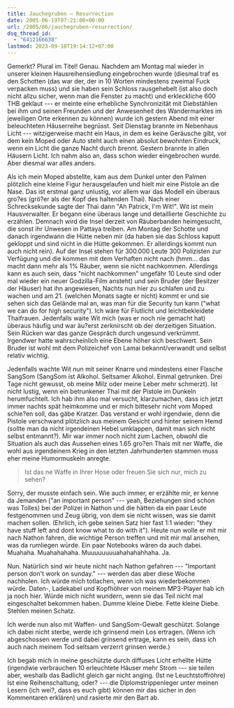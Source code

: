 ```yaml
---
title: Jauchegruben – Resurrection
date: 2005-06-19T07:21:00+00:00
url: /2005/06/jauchegruben-resurrection/
dsq_thread_id:
  - "6412166638"
lastmod: 2023-09-10T19:14:12+07:00
---
```

Gemerkt? Plural im Titel! Genau.</span> Nachdem am Montag mal wieder in unserer kleinen Hausreihensiedlung eingebrochen wurde (diesmal traf es den Schotten (das war der, der in 10 Worten mindestens zweimal Fuck verpacken muss) und sie haben sein Schloss rausgehebelt (ist also doch nicht allzu sicher, wenn man die Fenster zu macht) und erkleckliche 600 THB geklaut --- er meinte eine erhebliche Synchronizität mit Diebstählen bei ihm und seinen Freunden und der Anwesenheit des Wandermarktes im jeweiligen Orte erkennen zu können) wurde ich gestern Abend mit einer beleuchteten Häuserreihe begrüsst. Seit Dienstag brannte im Nebenhaus Licht --- witzigerweise macht ein Haus, in dem es keine Geräusche gibt, vor dem kein Moped oder Auto steht auch einen absolut bewohnten Eindruck, wenn ein Licht die ganze Nacht durch brennt. Gestern brannte in allen Häusern Licht. Ich nahm also an, dass schon wieder eingebrochen wurde. Aber diesmal war alles anders.

Als ich mein Moped abstellte, kam aus dem Dunkel unter den Palmen plötzlich eine kleine Figur herausgelaufen und hielt mir eine Pistole an die Nase. Das ist erstmal ganz unlustig, vor allem war das Modell ein überaus gro?es (grö?er als der Kopf des haltenden Thai). Nach einer Schrecksekunde sagte der Thai dann "Ah Patrick, I'm Wit!". Wit ist mein Hausverwalter. Er begann eine überaus lange und detaillierte Geschichte zu erzählen. Demnach wird die Insel derzeit von Räuberbanden heimgesucht, die sonst ihr Unwesen in Pattaya treiben. Am Montag der Schotte und danach irgendwann die Hütte neben mir (da haben sie das Schloss kaputt gekloppt und sind nicht in die Hütte gekommen. Er allerdings kommt nun auch nicht rein). Auf der Insel stehen für 300.000 Leute 300 Polizisten zur Verfügung und die kommen mit dem Verhaften nicht nach (hmm... das macht dann mehr als 1% Räuber, wenn sie nicht nachkommen. Allerdings kann es auch sein, dass "nicht nachkommen" ungefähr 10 Leute sind oder mal wieder ein neuer Godzilla-Film ansteht) und sein Bruder (der Besitzer der Häuser) hat ihn angewiesen, Nachts nun hier zu schlafen und zu wachen und am 21. (welchen Monats sagte er nicht) kommt er und sie sehen sich das Gelände mal an, was man für die Security tun kann ("what we can do for high security"). Ich wäre für Flutlicht und leichtbekleidete Thaifrauen. Jedenfalls waite Wit mich (was er noch nie gemacht hat) überaus häufig und war äu?erst zerknirscht ob der derzeitigen Situation. Sein Rücken war das ganze Gespräch durch ungesund verkrümmt. Irgendwer hatte wahrscheinlich eine Ebene höher sich beschwert. Sein Bruder ist wohl mit dem Polizeichef von Lamai bekannt/verwandt und selbst relativ wichtig.

Jedenfalls wachte Wit nun mit seiner Knarre und mindestens einer Flasche SangSom (SangSom ist Alkohol. Seltsamer Alkohol. Einmal getrunken. Drei Tage nicht gewusst, ob meine Milz oder meine Leber mehr schmerzt). Ist nicht lustig, wenn ein betrunkener Thai mit der Pistole im Dunkeln herumfuchtelt. Ich hab ihm also mal versucht, klarzumachen, dass ich jetzt immer nachts spät heimkomme und er mich bittesehr nicht vom Moped schie?en soll, das gäbe Kratzer. Das verstand er wohl irgendwie, denn die Pistole verschwand plötzlich aus meinem Gesicht und hinter seinem Hemd (sollte man da nicht irgendeinen Hebel umklappen, damit man sich nicht selbst entmannt?). Mir war immer noch nicht zum Lachen, obwohl die Situation als auch das Aussehen eines 1.65 gro?en Thais mit ner Waffe, die wohl aus irgendeinem Krieg in den letzten Jahrhunderten stammen muss eher meine Humormuskeln anregte.

> Ist das ne Waffe in Ihrer Hose oder freuen Sie sich nur, mich zu sehen?

Sorry, der musste einfach sein. Wie auch immer, er erzählte mir, er kenne da Jemanden ("an important person" --- yeah, Beziehungen sind schon was Tolles) bei der Polizei in Nathon und die hätten da ein paar Leute festgenommen und Zeug übrig, von dem sie nicht wissen, was sie damit machen sollen. (Ehrlich, ich gebe seinen Satz hier fast 1:1 wieder: "they have stuff left and dont know what to do with it"). Heute nun wolle er mit mir nach Nathon fahren, die wichtige Person treffen und mit mir mal ansehen, was da rumliegen würde. Ein paar Notebooks wären da auch dabei. Muahaha. Muahahahaha. Muuuuuuuuahahahahhaha. Ja.

Nun. Natürlich sind wir heute nicht nach Nathon gefahren --- "Important person don't work on sunday." --- werden das aber diese Woche nachholen. Ich würde mich totlachen, wenn ich was wiederbekommen würde. Daten-, Ladekabel und Kopfhöhrer von meinem MP3-Player hab ich ja noch hier. Würde mich nicht wundern, wenn sie das Teil nicht mal eingeschaltet bekommen haben. Dumme kleine Diebe. Fette kleine Diebe. Stehlen meinen Schatz.

Ich werde nun also mit Waffen- und SangSom-Gewalt geschützt. Solange ich dabei nicht sterbe, werde ich grinsend mein Los ertragen. (Wenn ich abgeschossen werde und dabei grinsend ertrage, kann es sein, dass ich auch nach meinem Tod seltsam verzerrt grinsen werde.)

Ich begab mich in meine geschützte durch diffuses Licht erhellte Hütte (irgendwie verbrauchen 10 erleuchtete Häuser mehr Strom --- sie teilen aber, weshalb das Badlicht gleich gar nicht anging. (Ist ne Leuchtstoffröhre) Ist eine Reihenschaltung, oder? --- die Diplomstrippenleger unter meinen Lesern (ich wei?, dass es euch gibt) können mir das sicher in den Kommentaren erklären) und rasierte mir den Bart ab.
